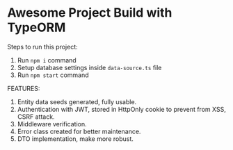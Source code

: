# Awesome Project Build with TypeORM

Steps to run this project:

1. Run `npm i` command
2. Setup database settings inside `data-source.ts` file
3. Run `npm start` command


FEATURES:
1. Entity data seeds generated, fully usable.
2. Authentication with JWT, stored in HttpOnly cookie to prevent from XSS, CSRF attack.
3. Middleware verification.
4. Error class created for better maintenance.
5. DTO implementation, make more robust.